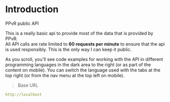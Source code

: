 # Introduction

PPvR public API

This is a really basic api to provide most of the data that is provided by PPvR.<br/>
All API calls are rate limited to <b>60 requests per minute</b> to ensure that the api is used responsibly. This is the only way I can keep it public.

<aside>As you scroll, you'll see code examples for working with the API in different programming languages in the dark area to the right (or as part of the content on mobile).
You can switch the language used with the tabs at the top right (or from the nav menu at the top left on mobile).</aside>

> Base URL

```yaml
http://localhost
```
